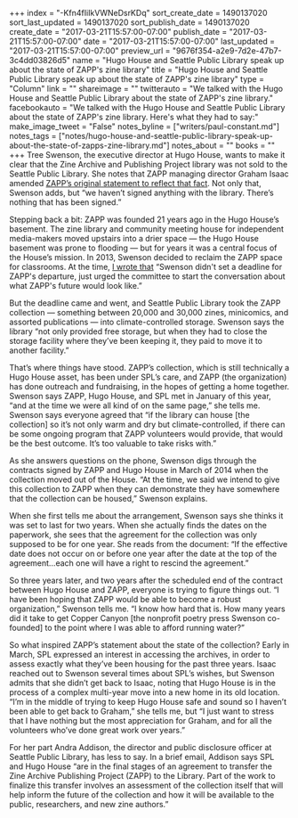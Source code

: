 +++
index = "-Kfn4fIiIkVWNeDsrKDq"
sort_create_date = 1490137020
sort_last_updated = 1490137020
sort_publish_date = 1490137020
create_date = "2017-03-21T15:57:00-07:00"
publish_date = "2017-03-21T15:57:00-07:00"
date = "2017-03-21T15:57:00-07:00"
last_updated = "2017-03-21T15:57:00-07:00"
preview_url = "9676f354-a2e9-7d2e-47b7-3c4dd03826d5"
name = "Hugo House and Seattle Public Library speak up about the state of ZAPP's zine library"
title = "Hugo House and Seattle Public Library speak up about the state of ZAPP's zine library"
type = "Column"
link = ""
shareimage = ""
twitterauto = "We talked with the Hugo House and Seattle Public Library about the state of ZAPP's zine library."
facebookauto = "We talked with the Hugo House and Seattle Public Library about the state of ZAPP's zine library. Here's what they had to say:"
make_image_tweet = "False"
notes_byline = ["writers/paul-constant.md"]
notes_tags = ["notes/hugo-house-and-seattle-public-library-speak-up-about-the-state-of-zapps-zine-library.md"]
notes_about = ""
books = ""
+++
Tree Swenson, the executive director at Hugo House, wants to make it clear that the Zine Archive and Publishing Project library was not sold to the Seattle Public Library. She notes that ZAPP managing director Graham Isaac amended [ZAPP’s original statement to reflect that fact](http://www.seattlereviewofbooks.com/notes/2017/03/21/heres-zapps-official-statement-it-is-important-that-we-make-it-clear-we-did-not-give-up-the-archive-it-was-taken-from-us/). Not only that, Swenson adds, but “we haven’t signed anything with the library. There’s nothing that has been signed.”

Stepping back a bit: ZAPP was founded 21 years ago in the Hugo House’s basement. The zine library and community meeting house for independent media-makers moved upstairs into a drier space — the Hugo House basement was prone to flooding — but for years it was a central focus of the House’s mission. In 2013, Swenson decided to reclaim the ZAPP space for classrooms. At the time, [I wrote that]( http://www.thestranger.com/seattle/breaking-up-is-hard-to-do/Content?oid=16509272) “Swenson didn't set a deadline for ZAPP's departure, just urged the committee to start the conversation about what ZAPP's future would look like.”

But the deadline came and went, and Seattle Public Library took the ZAPP collection — something between 20,000 and 30,000 zines, minicomics, and assorted publications — into climate-controlled storage. Swenson says the library “not only provided free storage, but when they had to close the storage facility where they’ve been keeping it, they paid to move it to another facility.” 

That’s where things have stood. ZAPP’s collection, which is still technically a Hugo House asset, has been under SPL’s care, and ZAPP (the organization) has done outreach and fundraising, in the hopes of getting a home together. Swenson says ZAPP, Hugo House, and SPL met in January of this year, “and at the time we were all kind of on the same page,” she tells me. Swenson says everyone agreed that “if the library can house [the collection] so it’s not only warm and dry but climate-controlled, if there can be some ongoing program that ZAPP volunteers would provide, that would be the best outcome. It’s too valuable to take risks with.”

As she answers questions on the phone, Swenson digs through the contracts signed by ZAPP and Hugo House in March of 2014 when the collection moved out of the House. “At the time, we said we intend to give this collection to ZAPP when they can demonstrate they have somewhere that the collection can be housed,” Swenson explains. 

When she first tells me about the arrangement, Swenson says she thinks it was set to last for two years. When she actually finds the dates on the paperwork, she sees that the agreement for the collection was only supposed to be for one year. She reads from the document: “If the effective date does not occur on or before one year after the date at the top of the agreement…each one will have a right to rescind the agreement.”

So three years later, and two years after the scheduled end of the contract between Hugo House and ZAPP, everyone is trying to figure things out. “I have been hoping that ZAPP would be able to become a robust organization,” Swenson tells me. “I know how hard that is. How many years did it take to get Copper Canyon [the nonprofit poetry press Swenson co-founded] to the point where I was able to afford running water?”

So what inspired ZAPP’s statement about the state of the collection? Early in March, SPL expressed an interest in accessing the archives, in order to assess exactly what they’ve been housing for the past three years. Isaac reached out to Swenson several times about SPL’s wishes, but Swenson admits that she didn’t get back to Isaac, noting that Hugo House is in the process of a complex multi-year move into a new home in its old location. “I’m in the middle of trying to keep Hugo House safe and sound so I haven’t been able to get back to Graham,” she tells me, but “I just want to stress that I have nothing but the most appreciation for Graham, and for all the volunteers who’ve done great work over years.”

For her part Andra Addison, the director and public disclosure officer at Seattle Public Library, has less to say. In a brief email, Addison says SPL and Hugo House “are in the final stages of an agreement to transfer the Zine Archive Publishing Project (ZAPP) to the Library. Part of the work to finalize this transfer involves an assessment of the collection itself that will help inform the future of the collection and how it will be available to the public, researchers, and new zine authors.”
